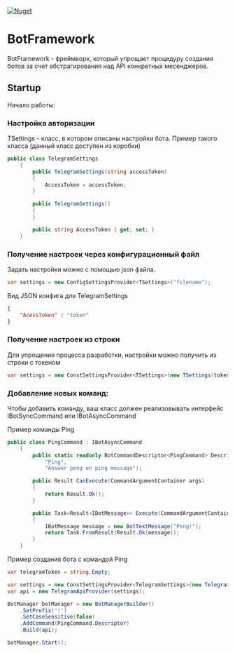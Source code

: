 [![Nuget](https://img.shields.io/nuget/v/Kysect.BotFramework?style=flat-square)](https://www.nuget.org/packages/Kysect.BotFramework)

# BotFramework

BotFramework - фреймворк, который упрощает процедуру создания ботов за счет абстрагирования над API конкретных месенджеров.

## Startup

Начало работы:

### Настройка авторизации

TSettings - класс, в котором описаны настройки бота. Пример такого класса (данный класс доступен из коробки)

```csharp
public class TelegramSettings
    {
        public TelegramSettings(string accessToken)
        {
            AccessToken = accessToken;
        }

        public TelegramSettings()
        {
        }

        public string AccessToken { get; set; }
    }
```

### Получение настроек через конфигурационный файл

Задать настройки можно с помощью json файла.

```csharp
var settings = new ConfigSettingsProvider<TSettings>("filename");
```

Вид JSON конфига для TelegramSettings
```json
{
    "AcessToken" : "token"
}
```

### Получение настроек из строки

Для упрощения процесса разработки, настройки можно получить из строки с токеном

```csharp
var settings = new ConstSettingsProvider<TSettings>(new TSettings(token));
```

### Добавление новых команд:

Чтобы добавить команду, ваш класс должен реализовывать интерфейс IBotSyncCommand или IBotAsyncCommand

Пример команды Ping
```csharp
public class PingCommand : IBotAsyncCommand
    {
        public static readonly BotCommandDescriptor<PingCommand> Descriptor = new BotCommandDescriptor<PingCommand>(
            "Ping",
            "Answer pong on ping message");

        public Result CanExecute(CommandArgumentContainer args)
        {
            return Result.Ok();
        }

        public Task<Result<IBotMessage>> Execute(CommandArgumentContainer args)
        {
            IBotMessage message = new BotTextMessage("Pong!");
            return Task.FromResult(Result.Ok(message));
        }
    }
```

Пример создания бота с командой Ping

```csharp
var telegramToken = string.Empty;

var settings = new ConstSettingsProvider<TelegramSettings>(new TelegramSettings(telegramToken));
var api = new TelegramApiProvider(settings);

BotManager botManager = new BotManagerBuilder()
    .SetPrefix('!')
    .SetCaseSensitive(false)
    .AddCommand(PingCommand.Descriptor)
    .Build(api);

botManager.Start();
```
